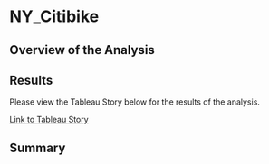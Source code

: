 # NY_Citibike

## Overview of the Analysis

## Results

Please view the Tableau Story below for the results of the analysis.

[Link to Tableau Story](https://public.tableau.com/app/profile/kaleb.carter/viz/CityBikeData_16320983529500/Citi?publish=yes)

## Summary
